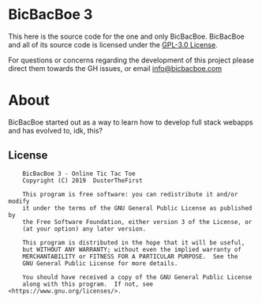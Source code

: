 # BicBacBoe 3

This here is the source code for the one and only BicBacBoe. BicBacBoe and all of its source code is licensed under the [GPL-3.0 License](#License).

For questions or concerns regarding the development of this project please direct them towards the GH issues, or email [info@bicbacboe.com](mailto:info@bicbacboe.com)

# About
BicBacBoe started out as a way to learn how to develop full stack webapps and has evolved to, idk, this?

## License
        BicBacBoe 3 - Online Tic Tac Toe
        Copyright (C) 2019  DusterTheFirst

        This program is free software: you can redistribute it and/or modify
        it under the terms of the GNU General Public License as published by
        the Free Software Foundation, either version 3 of the License, or
        (at your option) any later version.

        This program is distributed in the hope that it will be useful,
        but WITHOUT ANY WARRANTY; without even the implied warranty of
        MERCHANTABILITY or FITNESS FOR A PARTICULAR PURPOSE.  See the
        GNU General Public License for more details.

        You should have received a copy of the GNU General Public License
        along with this program.  If not, see <https://www.gnu.org/licenses/>.
